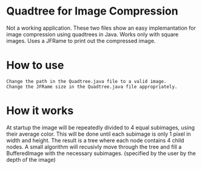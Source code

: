 # Quadtree for Image Compression
Not a working application. These two files show an easy implemantation for image compression using quadtrees in Java.
Works only with square images. Uses a JFRame to print out the compressed image.

# How to use
    Change the path in the Quadtree.java file to a valid image.
    Change the JFRame size in the Quadtree.java file appropriately.

# How it works
At startup the image will be repeatedly divided to 4 equal subimages, using their average color. This will be done until each subimage is only 1 pixel in width and height. 
The result is a tree where each node contains 4 child nodes. 
A small algorithm will recusivly move through the tree and fill a BufferedImage with the necessary subimages. (specified by the user by the depth of the image)
